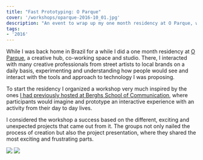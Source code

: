 ```yaml
---
title: "Fast Prototyping: O Parque"
cover: '/workshops/oparque-2016-10_01.jpg'
description: "An event to wrap up my one month residency at O Parque, where I interacted with many local creative professionals."
tags:
- '2016'
---
```


While I was back home in Brazil for a while I did a one month residency at [O Parque](http://www.oparque.com.br/), a creative hub, co-working space and studio. There, I interacted with many creative professionals from street artists to local brands on a daily basis, experimenting and understanding how people would see and interact with the tools and approach to technology I was proposing.

To start the residency I organized a workshop very much inspired by the ones [I had previously hosted at Berghs School of Communication]("/tag/berghs), where participants would imagine and prototype an interactive experience with an activity from their day to day lives.

I considered the workshop a success based on the different, exciting and unexpected projects that came out from it. The groups not only nailed the process of creation but also the project presentation, where they shared the most exciting and frustrating parts.

![](./workshops/oparque-2016-10_01.jpg)
![](./workshops/oparque-2016-10_02.jpg)
